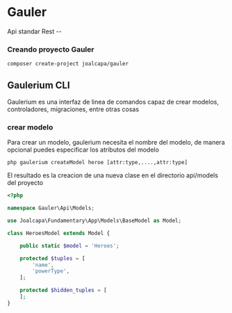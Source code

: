 # Gauler
Api standar Rest --

### Creando proyecto Gauler

```
composer create-project joalcapa/gauler
```

## Gaulerium CLI
Gaulerium es una interfaz de linea de comandos capaz de crear modelos, controladores,
migraciones, entre otras cosas

### crear modelo
Para crear un modelo, gaulerium necesita el nombre del modelo, de manera opcional
puedes especificar los atributos del modelo
```
php gaulerium createModel heroe [attr:type,....,attr:type]
```

El resultado es la creacion de una nueva clase en el directorio api/models del proyecto

``` php
<?php

namespace Gauler\Api\Models;

use Joalcapa\Fundamentary\App\Models\BaseModel as Model;

class HeroesModel extends Model {

	public static $model = 'Heroes';

	protected $tuples = [
		'name',
		'powerType',
	];

	protected $hidden_tuples = [
	];
}
```